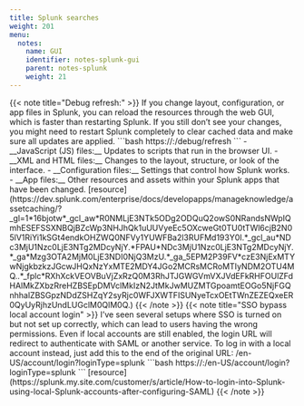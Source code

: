 ```yaml
---
title: Splunk searches
weight: 201
menu:
  notes:
    name: GUI
    identifier: notes-splunk-gui
    parent: notes-splunk
    weight: 21
---
```

<div style="display: block; width: 100%; max-width: none;">
{{< note title="Debug refresh:" >}}
If you change layout, configuration, or app files in Splunk, you can reload the resources through the web GUI, which is faster than restarting Splunk. 
If you still don’t see your changes, you might need to restart Splunk completely to clear cached data and make sure all updates are applied.
```bash
https://<host>:<port>/debug/refresh
```
- __JavaScript (JS) files:__ Updates to scripts that run in the browser UI.
- __XML and HTML files:__ Changes to the layout, structure, or look of the interface.
- __Configuration files:__ Settings that control how Splunk works.
- __App files:__ Other resources and assets within your Splunk apps that have been changed.
[resource](https://dev.splunk.com/enterprise/docs/developapps/manageknowledge/assetcaching/?_gl=1*16bjotw*_gcl_aw*R0NMLjE3NTk5ODg2ODQuQ2owS0NRandsNWpIQmhESEFSSXNBQjBZcWp3NHJhQk1uUUVyeEc5OXcweGt0TU0tTWl6cjB2N05lV1RiYi1kSGt4endkOHZWQ0NFVy1YUWFBa2l3RUFMd193Y0I.*_gcl_au*NDc3MjU1Nzc0LjE3NTg2MDcyNjY.*FPAU*NDc3MjU1Nzc0LjE3NTg2MDcyNjY.*_ga*Mzg3OTA2MjM0LjE3NDI0NjQ3MzU.*_ga_5EPM2P39FV*czE3NjExMTYwNjgkbzkzJGcwJHQxNzYxMTE2MDY4JGo2MCRsMCRoMTIyNDM2OTU4MQ..*_fplc*RXhXckVEOVBuVjZxRzQ0M3RhJTJGWGVmVXJVdEFkRHFOUlZFdHAlMkZXbzRreHZBSEpDMVclMkIzN2JtMkJwMUZMTGpoamtEOGo5NjFGQnhhalZBSGpzNDdZSHZqY2syRjc0WFJXWTFISUNyeTcxOEtTWnZEZEQxeER0QyUyRjhzUndLUGclM0QlM0Q.)
{{< /note >}}
{{< note title="SSO bypass local account login" >}}
I’ve seen several setups where SSO is turned on but not set up correctly, which can lead to users having the wrong permissions. Even if local accounts are still enabled, the login URL will redirect to authenticate with SAML or another service. To log in with a local account instead, just add this to the end of the original URL: /en-US/account/login?loginType=splunk
```bash
https://<host>:<port>/en-US/account/login?loginType=splunk
```
[resource](https://splunk.my.site.com/customer/s/article/How-to-login-into-Splunk-using-local-Splunk-accounts-after-configuring-SAML)
{{< /note >}}
</div>